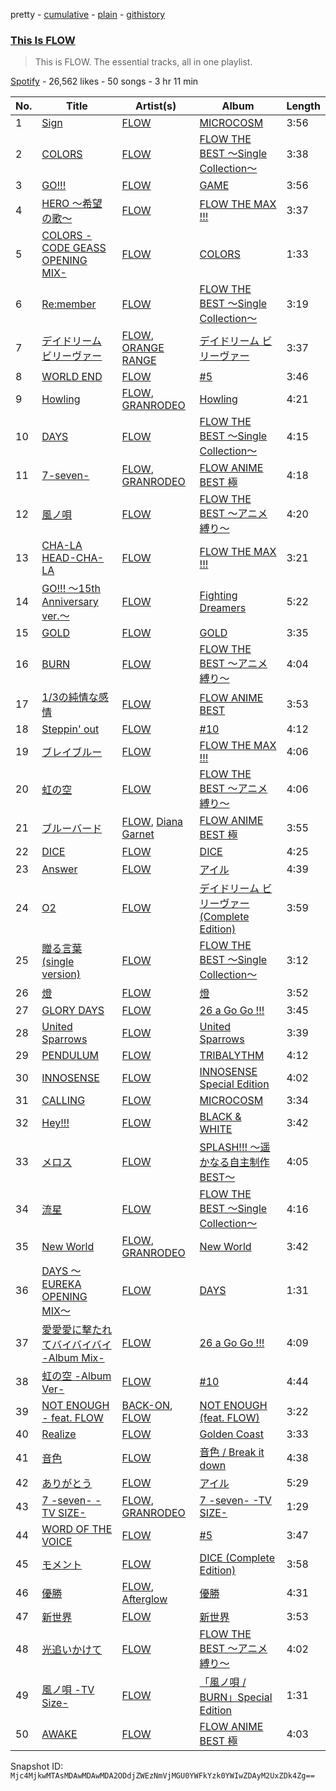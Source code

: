 pretty - [cumulative](/playlists/cumulative/37i9dQZF1DZ06evO22IRjV.md) - [plain](/playlists/plain/37i9dQZF1DZ06evO22IRjV) - [githistory](https://github.githistory.xyz/mackorone/spotify-playlist-archive/blob/main/playlists/plain/37i9dQZF1DZ06evO22IRjV)

### [This Is FLOW](https://open.spotify.com/playlist/37i9dQZF1DZ06evO22IRjV)

> This is FLOW\. The essential tracks, all in one playlist.

[Spotify](https://open.spotify.com/user/spotify) - 26,562 likes - 50 songs - 3 hr 11 min

| No. | Title | Artist(s) | Album | Length |
|---|---|---|---|---|
| 1 | [Sign](https://open.spotify.com/track/0xmWQKzc5m9rLv2ucDWxwD) | [FLOW](https://open.spotify.com/artist/3w2HqkKa6upwuXEULtGvnY) | [MICROCOSM](https://open.spotify.com/album/6L0bHUXswPcOee9qM1UCIa) | 3:56 |
| 2 | [COLORS](https://open.spotify.com/track/6bPPyigCphBBQ9781j6eKM) | [FLOW](https://open.spotify.com/artist/3w2HqkKa6upwuXEULtGvnY) | [FLOW THE BEST 〜Single Collection〜](https://open.spotify.com/album/0EWoUxWh0SqcK0jN6UTbFc) | 3:38 |
| 3 | [GO!!!](https://open.spotify.com/track/30WNOfFRiqgebO4eRkCii8) | [FLOW](https://open.spotify.com/artist/3w2HqkKa6upwuXEULtGvnY) | [GAME](https://open.spotify.com/album/2qy7Hzhs2blyL2zuXsHIsC) | 3:56 |
| 4 | [HERO 〜希望の歌〜](https://open.spotify.com/track/1o7D1gLUgpFR3eJfIgpSUx) | [FLOW](https://open.spotify.com/artist/3w2HqkKa6upwuXEULtGvnY) | [FLOW THE MAX !!!](https://open.spotify.com/album/1a2YLSyokgLs0QB6nnmk3A) | 3:37 |
| 5 | [COLORS \-CODE GEASS OPENING MIX\-](https://open.spotify.com/track/6xUBXdVdzs50AvqARndD1A) | [FLOW](https://open.spotify.com/artist/3w2HqkKa6upwuXEULtGvnY) | [COLORS](https://open.spotify.com/album/2eRkUeDSQpD0AuSUyR39nB) | 1:33 |
| 6 | [Re:member](https://open.spotify.com/track/1hoQxGi3ujVYUzQDhXfvkN) | [FLOW](https://open.spotify.com/artist/3w2HqkKa6upwuXEULtGvnY) | [FLOW THE BEST 〜Single Collection〜](https://open.spotify.com/album/0EWoUxWh0SqcK0jN6UTbFc) | 3:19 |
| 7 | [デイドリーム ビリーヴァー](https://open.spotify.com/track/1IUpg0s2PNb5IQCjC8f3hj) | [FLOW](https://open.spotify.com/artist/3w2HqkKa6upwuXEULtGvnY), [ORANGE RANGE](https://open.spotify.com/artist/4upiYMjsFfLRieGo8RVRzD) | [デイドリーム ビリーヴァー](https://open.spotify.com/album/4pHB7QiyMIyOrzaToBoS3d) | 3:37 |
| 8 | [WORLD END](https://open.spotify.com/track/4wODMeGBAwLAmq0zSAb8Z3) | [FLOW](https://open.spotify.com/artist/3w2HqkKa6upwuXEULtGvnY) | [\#5](https://open.spotify.com/album/0Q1yRFAqGMM58SjTyPT3xV) | 3:46 |
| 9 | [Howling](https://open.spotify.com/track/1Iexk6Gy5GJLxeXD5fqf85) | [FLOW](https://open.spotify.com/artist/3w2HqkKa6upwuXEULtGvnY), [GRANRODEO](https://open.spotify.com/artist/3LnMh597QKlMqWqqXz7woc) | [Howling](https://open.spotify.com/album/67rn1nDTMSZY5mBI1QZQsf) | 4:21 |
| 10 | [DAYS](https://open.spotify.com/track/49g1yJUzm4VbQUrKTIcQIa) | [FLOW](https://open.spotify.com/artist/3w2HqkKa6upwuXEULtGvnY) | [FLOW THE BEST 〜Single Collection〜](https://open.spotify.com/album/0EWoUxWh0SqcK0jN6UTbFc) | 4:15 |
| 11 | [7\-seven\-](https://open.spotify.com/track/780QeWn8OYJXSqpNTgt5pY) | [FLOW](https://open.spotify.com/artist/3w2HqkKa6upwuXEULtGvnY), [GRANRODEO](https://open.spotify.com/artist/3LnMh597QKlMqWqqXz7woc) | [FLOW ANIME BEST 極](https://open.spotify.com/album/44oxh50xgNjefTkN94ZXUG) | 4:18 |
| 12 | [風ノ唄](https://open.spotify.com/track/5y8mKpDw0khxf6WMyJi14w) | [FLOW](https://open.spotify.com/artist/3w2HqkKa6upwuXEULtGvnY) | [FLOW THE BEST 〜アニメ縛り〜](https://open.spotify.com/album/1RfSdRNZ32MVoDVs0ZRchO) | 4:20 |
| 13 | [CHA\-LA HEAD\-CHA\-LA](https://open.spotify.com/track/55OTFD2MPHvPZrHYxGrjbg) | [FLOW](https://open.spotify.com/artist/3w2HqkKa6upwuXEULtGvnY) | [FLOW THE MAX !!!](https://open.spotify.com/album/1a2YLSyokgLs0QB6nnmk3A) | 3:21 |
| 14 | [GO!!! 〜15th Anniversary ver.〜](https://open.spotify.com/track/0MqEHknhIF88dJmcT3AXrI) | [FLOW](https://open.spotify.com/artist/3w2HqkKa6upwuXEULtGvnY) | [Fighting Dreamers](https://open.spotify.com/album/3zUIaK0fWvP24o9CVOCIvg) | 5:22 |
| 15 | [GOLD](https://open.spotify.com/track/7DeZ5S6wvmsRUq8qVCj4le) | [FLOW](https://open.spotify.com/artist/3w2HqkKa6upwuXEULtGvnY) | [GOLD](https://open.spotify.com/album/58Ehuw7hNz8w3dkj2RpQy4) | 3:35 |
| 16 | [BURN](https://open.spotify.com/track/2gUYrbCQ3kbtPr6Xcte7IB) | [FLOW](https://open.spotify.com/artist/3w2HqkKa6upwuXEULtGvnY) | [FLOW THE BEST 〜アニメ縛り〜](https://open.spotify.com/album/1RfSdRNZ32MVoDVs0ZRchO) | 4:04 |
| 17 | [1/3の純情な感情](https://open.spotify.com/track/3TCMnZY6XV6xNBDRzl7fdm) | [FLOW](https://open.spotify.com/artist/3w2HqkKa6upwuXEULtGvnY) | [FLOW ANIME BEST](https://open.spotify.com/album/7GMKu72g0P38Zb4A3U80UA) | 3:53 |
| 18 | [Steppin' out](https://open.spotify.com/track/3B2sFt25j7ThJeJtsSaUw3) | [FLOW](https://open.spotify.com/artist/3w2HqkKa6upwuXEULtGvnY) | [\#10](https://open.spotify.com/album/2ZuSfjDBbARj2PDZLfA9vW) | 4:12 |
| 19 | [ブレイブルー](https://open.spotify.com/track/5C3yntMb2Qi5i61c7VUUC4) | [FLOW](https://open.spotify.com/artist/3w2HqkKa6upwuXEULtGvnY) | [FLOW THE MAX !!!](https://open.spotify.com/album/1a2YLSyokgLs0QB6nnmk3A) | 4:06 |
| 20 | [虹の空](https://open.spotify.com/track/0KV8TzuV6OGspByLVpyYPS) | [FLOW](https://open.spotify.com/artist/3w2HqkKa6upwuXEULtGvnY) | [FLOW THE BEST 〜アニメ縛り〜](https://open.spotify.com/album/1RfSdRNZ32MVoDVs0ZRchO) | 4:06 |
| 21 | [ブルーバード](https://open.spotify.com/track/5mdvXxeJTn71DzTtTyOfxQ) | [FLOW](https://open.spotify.com/artist/3w2HqkKa6upwuXEULtGvnY), [Diana Garnet](https://open.spotify.com/artist/3H7zTgVfGK3oXE0j33UatD) | [FLOW ANIME BEST 極](https://open.spotify.com/album/44oxh50xgNjefTkN94ZXUG) | 3:55 |
| 22 | [DICE](https://open.spotify.com/track/1xm4MuXmiLz4KKKx5nqBHD) | [FLOW](https://open.spotify.com/artist/3w2HqkKa6upwuXEULtGvnY) | [DICE](https://open.spotify.com/album/73xTnF27ekpsPFm42Zs2J1) | 4:25 |
| 23 | [Answer](https://open.spotify.com/track/0lDEkAEv0QuxJGZ1nn4JIx) | [FLOW](https://open.spotify.com/artist/3w2HqkKa6upwuXEULtGvnY) | [アイル](https://open.spotify.com/album/1tFNscYr6PKailCy9Wralg) | 4:39 |
| 24 | [O2](https://open.spotify.com/track/3OMBXsuVWujn3bPQXZgHvh) | [FLOW](https://open.spotify.com/artist/3w2HqkKa6upwuXEULtGvnY) | [デイドリーム ビリーヴァー \(Complete Edition\)](https://open.spotify.com/album/0lyTVQuqKMhQDoedVeaxEW) | 3:59 |
| 25 | [贈る言葉 \(single version\)](https://open.spotify.com/track/4MYNEFBZXSUViahKeSAVaa) | [FLOW](https://open.spotify.com/artist/3w2HqkKa6upwuXEULtGvnY) | [FLOW THE BEST 〜Single Collection〜](https://open.spotify.com/album/0EWoUxWh0SqcK0jN6UTbFc) | 3:12 |
| 26 | [燈](https://open.spotify.com/track/5U5ZUDFkEDbErnxGUISDI5) | [FLOW](https://open.spotify.com/artist/3w2HqkKa6upwuXEULtGvnY) | [燈](https://open.spotify.com/album/61xd3iE3CxUoBoswb7xrZ5) | 3:52 |
| 27 | [GLORY DAYS](https://open.spotify.com/track/3ad19A6jKYDikNoOtjxVXM) | [FLOW](https://open.spotify.com/artist/3w2HqkKa6upwuXEULtGvnY) | [26 a Go Go !!!](https://open.spotify.com/album/071gTMhYxs1dSa4uUDECQs) | 3:45 |
| 28 | [United Sparrows](https://open.spotify.com/track/49KkIt4ilha2JSCkeUI0eR) | [FLOW](https://open.spotify.com/artist/3w2HqkKa6upwuXEULtGvnY) | [United Sparrows](https://open.spotify.com/album/3eF5AwP5KQ7us5cHudHttS) | 3:39 |
| 29 | [PENDULUM](https://open.spotify.com/track/5HlyhgXglM2BSJocbcfeih) | [FLOW](https://open.spotify.com/artist/3w2HqkKa6upwuXEULtGvnY) | [TRIBALYTHM](https://open.spotify.com/album/6A0ykwv3Udt4lliPV0o1ar) | 4:12 |
| 30 | [INNOSENSE](https://open.spotify.com/track/1rRy8TzvkjTxvI2moGqmDl) | [FLOW](https://open.spotify.com/artist/3w2HqkKa6upwuXEULtGvnY) | [INNOSENSE Special Edition](https://open.spotify.com/album/3JxLf3XTj5Qw3jrnJeqjgV) | 4:02 |
| 31 | [CALLING](https://open.spotify.com/track/3BSBk36aL1s8W2idgESjGk) | [FLOW](https://open.spotify.com/artist/3w2HqkKa6upwuXEULtGvnY) | [MICROCOSM](https://open.spotify.com/album/6L0bHUXswPcOee9qM1UCIa) | 3:34 |
| 32 | [Hey!!!](https://open.spotify.com/track/1ccEcnMjkBufGHaxi4Yzdp) | [FLOW](https://open.spotify.com/artist/3w2HqkKa6upwuXEULtGvnY) | [BLACK & WHITE](https://open.spotify.com/album/5REfiCQKIQ8BkQUjQlzvfF) | 3:42 |
| 33 | [メロス](https://open.spotify.com/track/0alUfU5ZaXKF8IbDykGikb) | [FLOW](https://open.spotify.com/artist/3w2HqkKa6upwuXEULtGvnY) | [SPLASH!!! 〜遥かなる自主制作BEST〜](https://open.spotify.com/album/59g7wpzEHm6dyxE9HJfUZp) | 4:05 |
| 34 | [流星](https://open.spotify.com/track/1eTKBnh7Kczg3hggOcnf6v) | [FLOW](https://open.spotify.com/artist/3w2HqkKa6upwuXEULtGvnY) | [FLOW THE BEST 〜Single Collection〜](https://open.spotify.com/album/0EWoUxWh0SqcK0jN6UTbFc) | 4:16 |
| 35 | [New World](https://open.spotify.com/track/383mIRKWUO2x1B0xOGyTGC) | [FLOW](https://open.spotify.com/artist/3w2HqkKa6upwuXEULtGvnY), [GRANRODEO](https://open.spotify.com/artist/3LnMh597QKlMqWqqXz7woc) | [New World](https://open.spotify.com/album/0AXTw7cuAXPoXaRpYD912o) | 3:42 |
| 36 | [DAYS 〜EUREKA OPENING MIX〜](https://open.spotify.com/track/7vJYGBXAIBtnA1Gqnc44oD) | [FLOW](https://open.spotify.com/artist/3w2HqkKa6upwuXEULtGvnY) | [DAYS](https://open.spotify.com/album/5MsoxL2VpPzd6m4o83HkTY) | 1:31 |
| 37 | [愛愛愛に撃たれてバイバイバイ \-Album Mix\-](https://open.spotify.com/track/4GOH8KtqBnL5q2nGkWkbv4) | [FLOW](https://open.spotify.com/artist/3w2HqkKa6upwuXEULtGvnY) | [26 a Go Go !!!](https://open.spotify.com/album/071gTMhYxs1dSa4uUDECQs) | 4:09 |
| 38 | [虹の空 \-Album Ver\-](https://open.spotify.com/track/2s6rDhIa7l0UKvZGMOkSNs) | [FLOW](https://open.spotify.com/artist/3w2HqkKa6upwuXEULtGvnY) | [\#10](https://open.spotify.com/album/2ZuSfjDBbARj2PDZLfA9vW) | 4:44 |
| 39 | [NOT ENOUGH \- feat\. FLOW](https://open.spotify.com/track/1nwJKZkhSmVQBq9qxEdgUT) | [BACK\-ON](https://open.spotify.com/artist/41wiRMqVmNSZ3FFM7JIeht), [FLOW](https://open.spotify.com/artist/3w2HqkKa6upwuXEULtGvnY) | [NOT ENOUGH \(feat\. FLOW\)](https://open.spotify.com/album/32ft4dKQZ22vGyKGd2WWzh) | 3:22 |
| 40 | [Realize](https://open.spotify.com/track/4pwLHkVcHkLNPl8GjwEft1) | [FLOW](https://open.spotify.com/artist/3w2HqkKa6upwuXEULtGvnY) | [Golden Coast](https://open.spotify.com/album/4uxBcrKApgTExBfq07yulB) | 3:33 |
| 41 | [音色](https://open.spotify.com/track/0hLxJzPDAP096Bz0fRZ3L6) | [FLOW](https://open.spotify.com/artist/3w2HqkKa6upwuXEULtGvnY) | [音色 / Break it down](https://open.spotify.com/album/7ryXVjydzPTwKLVeQIddYm) | 4:38 |
| 42 | [ありがとう](https://open.spotify.com/track/3qMQ7fdeXHUoMLF2l1zK5o) | [FLOW](https://open.spotify.com/artist/3w2HqkKa6upwuXEULtGvnY) | [アイル](https://open.spotify.com/album/1tFNscYr6PKailCy9Wralg) | 5:29 |
| 43 | [7 \-seven\- \-TV SIZE\-](https://open.spotify.com/track/1WGPIbjStYfSEwE4d9yNBu) | [FLOW](https://open.spotify.com/artist/3w2HqkKa6upwuXEULtGvnY), [GRANRODEO](https://open.spotify.com/artist/3LnMh597QKlMqWqqXz7woc) | [7 \-seven\- \-TV SIZE\-](https://open.spotify.com/album/645qSo6qBTQVr9P3554fRf) | 1:29 |
| 44 | [WORD OF THE VOICE](https://open.spotify.com/track/0kESE99ri5BLsgtxCaYdiM) | [FLOW](https://open.spotify.com/artist/3w2HqkKa6upwuXEULtGvnY) | [\#5](https://open.spotify.com/album/0Q1yRFAqGMM58SjTyPT3xV) | 3:47 |
| 45 | [モメント](https://open.spotify.com/track/1PpedV5nWpHk2R23ARixX9) | [FLOW](https://open.spotify.com/artist/3w2HqkKa6upwuXEULtGvnY) | [DICE \(Complete Edition\)](https://open.spotify.com/album/4PepWTYHniNNHAM5kbSk0Q) | 3:58 |
| 46 | [優勝](https://open.spotify.com/track/27VXRcYHf59cItmZyCfQPQ) | [FLOW](https://open.spotify.com/artist/3w2HqkKa6upwuXEULtGvnY), [Afterglow](https://open.spotify.com/artist/4Gahj9N72kVKOBZbKMu0OI) | [優勝](https://open.spotify.com/album/3MC0ieKmwAVeSQVKqi0Twc) | 4:31 |
| 47 | [新世界](https://open.spotify.com/track/7bSJx8t6xQUlajgS0UecmL) | [FLOW](https://open.spotify.com/artist/3w2HqkKa6upwuXEULtGvnY) | [新世界](https://open.spotify.com/album/6vjP2Ye1v3lFyG0CcwRnCf) | 3:53 |
| 48 | [光追いかけて](https://open.spotify.com/track/6StfWg4HEWGZfuMcfmHoyg) | [FLOW](https://open.spotify.com/artist/3w2HqkKa6upwuXEULtGvnY) | [FLOW THE BEST 〜アニメ縛り〜](https://open.spotify.com/album/1RfSdRNZ32MVoDVs0ZRchO) | 4:02 |
| 49 | [風ノ唄 \-TV Size\-](https://open.spotify.com/track/7kVgMFdMrTN48KZmAM1opl) | [FLOW](https://open.spotify.com/artist/3w2HqkKa6upwuXEULtGvnY) | [「風ノ唄 / BURN」Special Edition](https://open.spotify.com/album/4ZBpseaR2Lzz6U58chlrk4) | 1:31 |
| 50 | [AWAKE](https://open.spotify.com/track/4gSCA9MWYMEiSnmuB0r2DY) | [FLOW](https://open.spotify.com/artist/3w2HqkKa6upwuXEULtGvnY) | [FLOW ANIME BEST 極](https://open.spotify.com/album/44oxh50xgNjefTkN94ZXUG) | 4:03 |

Snapshot ID: `Mjc4MjkwMTAsMDAwMDAwMDA2ODdjZWEzNmVjMGU0YWFkYzk0YWIwZDAyM2UxZDk4Zg==`
